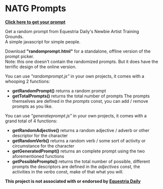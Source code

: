 # NATG Prompts
[**Click here to get your prompt**](https://frownfactory.github.io/NATGPrompts/ "Click me")

Get a random prompt from Equestria Daily's Newbie Artist Training Grounds.  
A simple javascript for simple people.

Download **"randomprompt.html"** for a standalone, offline version of the prompt picker.  
Note: this one doesn't contain the randomized prompts. But it does have the terrific design of the online version.

You can use *"randomprompt.js"* in your own projects, it comes with a whooping 2 functions:
- **getRandomPrompt()** returns a random prompt
- **getTotalPrompts()** returns the total number of prompts
The prompts themselves are defined in the *prompts* const, you can add / remove prompts as you like.

You can use *"generateprompt.js"* in your own projects, it comes with a grand total of 4 functions:
- **getRandomAdjective()** returns a random adjective / adverb or other descriptor for the character
- **getRandomVerb()** returns a random verb / some sort of activity or circumstance for the character
- **getGeneratedPrompt()** returns an complete prompt using the two aforementioned functions
- **getPossiblePrompts()** returns the total number of possible, different prompts
the descriptors are defined in the *adjectives* const, the activities in the *verbs* const, make of that what you will.

**This project is not associated with or endorsed by [Equestria Daily](https://www.equestriadaily.com/ "Equestria Daily")**
